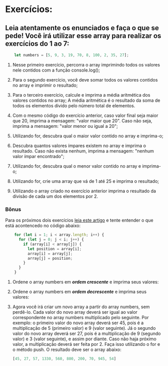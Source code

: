 
# Exercícios:

## Leia atentamente os enunciados e faça o que se pede! Você irá utilizar esse array para realizar os exercícios do 1 ao 7:

```javaScript
    let numbers = [5, 9, 3, 19, 70, 8, 100, 2, 35, 27];
```


1. Nesse primeiro exercício, percorra o array imprimindo todos os
    valores nele contidos com a função console.log();

2. Para o segundo exercício, você deve somar todos os valores contidos no array e imprimir o resultado;

3. Para o terceiro exercício, calcule e imprima a média aritmética dos valores contidos no array; A média aritmética é o resultado da soma de todos os elementos      divido pelo número total de elementos.

4. Com o mesmo código do exercício anterior, caso valor final seja maior que 20, imprima a mensagem: "valor maior que 20". Caso não seja, imprima a mensagem: 	      "valor menor ou igual a 20";

5. Utilizando for, descubra qual o maior valor contido no array e imprima-o;

6. Descubra quantos valores ímpares existem no array e imprima o resultado. Caso não exista nenhum, imprima a mensagem: "nenhum valor ímpar encontrado";

7. Utilizando for, descubra qual o menor valor contido no array e imprima-o;

8. Utilizando for, crie uma array que vá de 1 até 25 e imprima o resultado;

9. Utilizando o array criado no exercício anterior imprima o resultado da divisão de cada um dos elementos por 2.

### Bônus

Para os próximos dois exercícios [leia este artigo](http://devfuria.com.br/logica-de-programacao/introducao-ao-algoritmo-de-ordenacao-bubble-sort/) e tente entender o que está acontencedo no código abaixo:
```javaScript
	for (let i = 1; i < array.length; i++) {
	  for (let j = 0; j < i; j++) {
	    if (array[i] < array[j]) {
	      let position = array[i];
	      array[i] = array[j];
	      array[j] = position;
	    }
	  }
	}
```

1. Ordene o array numbers em __*ordem crescente*__ e imprima seus valores:

2. Ordene o array numbers em __*ordem decrescente*__ e imprima seus valores:

3. Agora você irá criar um novo array a partir do array numbers, sem perdê-lo. Cada valor do novo array deverá ser igual ao valor correspondente no array numbers multiplicado pelo seguinte. Por exemplo: o primeiro valor do novo array deverá ser 45, pois é a multiplicação de 5 (primeiro valor) e 9 (valor seguinte). Já o segundo valor do novo array deverá ser 27, pois é a multiplicação de 9 (segundo valor) e 3 (valor seguinte), e assim por diante. Caso não haja próximo valor, a multiplicação deverá ser feita por 2. Faça isso utilizando o for e o método push. O resultado deve ser o array abaixo:

	```JavaScript
	[45, 27, 57, 1330, 560, 800, 200, 70, 945, 54]

	```
